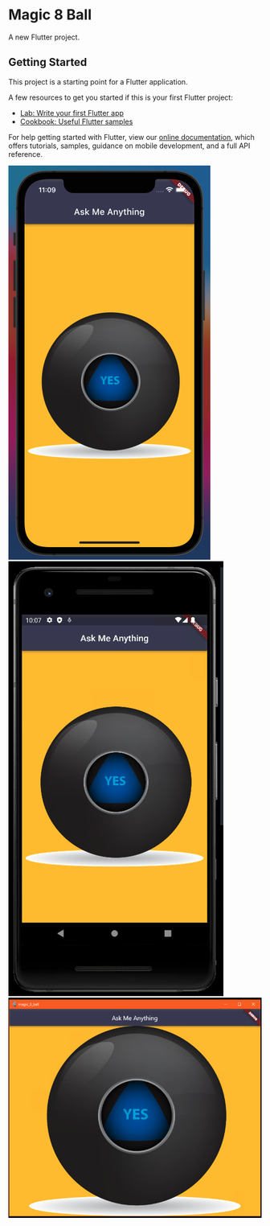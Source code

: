 # Magic 8 Ball

A new Flutter project.

## Getting Started

This project is a starting point for a Flutter application.

A few resources to get you started if this is your first Flutter project:

- [Lab: Write your first Flutter app](https://flutter.dev/docs/get-started/codelab)
- [Cookbook: Useful Flutter samples](https://flutter.dev/docs/cookbook)

For help getting started with Flutter, view our
[online documentation](https://flutter.dev/docs), which offers tutorials,
samples, guidance on mobile development, and a full API reference.

![Alt-Text](/screenshots/magic-8-ball_ios.png)
![Alt-Text](/screenshots/magic-8-ball_android.png)
![Alt-Text](/screenshots/magic-8-ball_windows.png)
